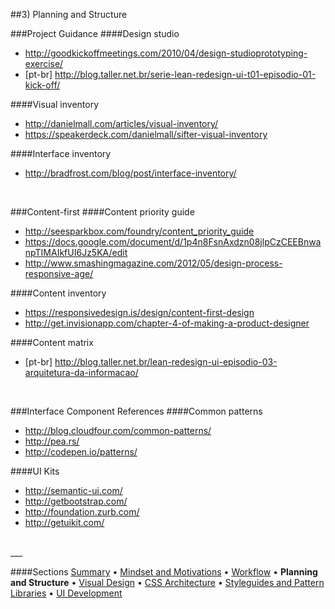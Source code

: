 ##3) Planning and Structure

###Project Guidance
####Design studio
- http://goodkickoffmeetings.com/2010/04/design-studioprototyping-exercise/
- [pt-br] http://blog.taller.net.br/serie-lean-redesign-ui-t01-episodio-01-kick-off/

####Visual inventory
- http://danielmall.com/articles/visual-inventory/
- https://speakerdeck.com/danielmall/sifter-visual-inventory

####Interface inventory
- http://bradfrost.com/blog/post/interface-inventory/

<br/>

###Content-first
####Content priority guide
- http://seesparkbox.com/foundry/content_priority_guide
- https://docs.google.com/document/d/1p4n8FsnAxdzn08jlpCzCEEBnwanpTIMAIkfUI6Jz5KA/edit
- http://www.smashingmagazine.com/2012/05/design-process-responsive-age/

####Content inventory
- https://responsivedesign.is/design/content-first-design
- http://get.invisionapp.com/chapter-4-of-making-a-product-designer

####Content matrix
- [pt-br] http://blog.taller.net.br/lean-redesign-ui-episodio-03-arquitetura-da-informacao/

<br/>

###Interface Component References
####Common patterns
- http://blog.cloudfour.com/common-patterns/
- http://pea.rs/
- http://codepen.io/patterns/

####UI Kits
- http://semantic-ui.com/
- http://getbootstrap.com/
- http://foundation.zurb.com/
- http://getuikit.com/

<br/>
___

####Sections
[Summary](README.md) • [Mindset and Motivations](mindset-and-motivations.md) • [Workflow](workflow.md) • **Planning and Structure** • [Visual Design](visual-design.md) • [CSS Architecture](css-architecture.md) • [Styleguides and Pattern Libraries](styleguides-and-pattern-libraries.md) • [UI Development](ui-development.md)
